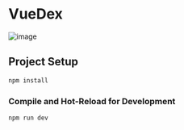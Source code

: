 # VueDex
![image](https://user-images.githubusercontent.com/66074743/216323348-63836b2e-ced5-43c0-ba42-4dca991ea27d.png)

## Project Setup

```sh
npm install
```

### Compile and Hot-Reload for Development

```sh
npm run dev
```
